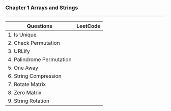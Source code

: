 ### Chapter 1 Arrays and Strings







---

| Questions                 | LeetCode                               |
| ------------------------- | -------------------------------------- |
| 1. Is Unique              |  | 
| 2. Check Permutation      |  |
| 3. URLify                 |  |
| 4. Palindrome Permutation |  |
| 5. One Away               |  |
| 6. String Compression     |  |
| 7. Rotate Matrix          |  |
| 8. Zero Matrix            |  |
| 9. String Rotation        |  |